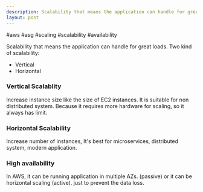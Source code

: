 ```yaml
---
description: Scalability that means the application can handle for great loads.Two kind of scalability:- Vertical- Horizontal
layout: post
---
```


#aws #asg #scaling #scalability #availability

Scalability that means the application can handle for great loads.
Two kind of scalability:
- Vertical
- Horizontal

### Vertical Scalablity
Increase instance size like the size of EC2 instances.
It is suitable for non distributed system. 
Because it requires more hardware for scaling, so it always has limit.

### Horizontal Scalability
Increase number of instances,
It's best for microservices, distributed system, modern application.

### High availability
In AWS, it can be running application in multiple AZs. (passive)
or it can be horizontal scaling (active).
just to prevent the data loss.